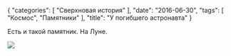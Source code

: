 {
   "categories": [
      "Сверхновая история"
   ],
   "date": "2016-06-30",
   "tags": [
      "Космос",
      "Памятники"
   ],
   "title": "У погибшего астронавта"
}

Есть и такой памятник. На Луне.

![](../images/fallen_astronaut.jpg)

